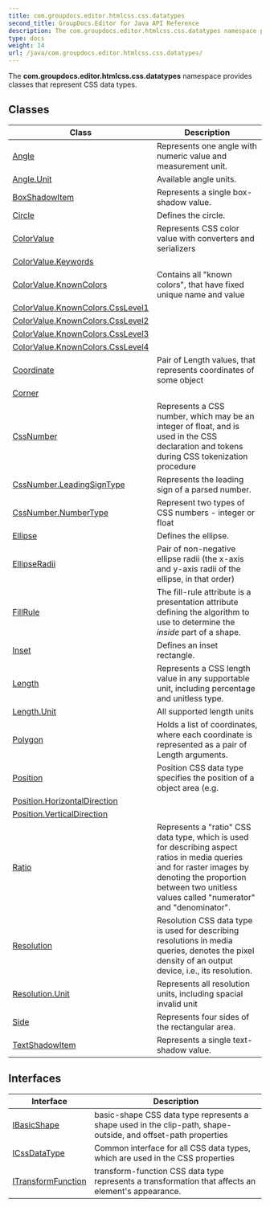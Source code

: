 ```yaml
---
title: com.groupdocs.editor.htmlcss.css.datatypes
second_title: GroupDocs.Editor for Java API Reference
description: The com.groupdocs.editor.htmlcss.css.datatypes namespace provides classes that represent CSS data types.
type: docs
weight: 14
url: /java/com.groupdocs.editor.htmlcss.css.datatypes/
---
```


The **com.groupdocs.editor.htmlcss.css.datatypes** namespace provides classes that represent CSS data types.


## Classes

| Class | Description |
| --- | --- |
| [Angle](../com.groupdocs.editor.htmlcss.css.datatypes/angle) | Represents one angle with numeric value and measurement unit. |
| [Angle.Unit](../com.groupdocs.editor.htmlcss.css.datatypes/angle.unit) | Available angle units. |
| [BoxShadowItem](../com.groupdocs.editor.htmlcss.css.datatypes/boxshadowitem) | Represents a single box-shadow value. |
| [Circle](../com.groupdocs.editor.htmlcss.css.datatypes/circle) | Defines the circle. |
| [ColorValue](../com.groupdocs.editor.htmlcss.css.datatypes/colorvalue) | Represents CSS color value with converters and serializers |
| [ColorValue.Keywords](../com.groupdocs.editor.htmlcss.css.datatypes/colorvalue.keywords) |  |
| [ColorValue.KnownColors](../com.groupdocs.editor.htmlcss.css.datatypes/colorvalue.knowncolors) | Contains all "known colors", that have fixed unique name and value |
| [ColorValue.KnownColors.CssLevel1](../com.groupdocs.editor.htmlcss.css.datatypes/colorvalue.knowncolors.csslevel1) |  |
| [ColorValue.KnownColors.CssLevel2](../com.groupdocs.editor.htmlcss.css.datatypes/colorvalue.knowncolors.csslevel2) |  |
| [ColorValue.KnownColors.CssLevel3](../com.groupdocs.editor.htmlcss.css.datatypes/colorvalue.knowncolors.csslevel3) |  |
| [ColorValue.KnownColors.CssLevel4](../com.groupdocs.editor.htmlcss.css.datatypes/colorvalue.knowncolors.csslevel4) |  |
| [Coordinate](../com.groupdocs.editor.htmlcss.css.datatypes/coordinate) | Pair of Length values, that represents coordinates of some object |
| [Corner](../com.groupdocs.editor.htmlcss.css.datatypes/corner) |  |
| [CssNumber](../com.groupdocs.editor.htmlcss.css.datatypes/cssnumber) | Represents a CSS number, which may be an integer of float, and is used in the CSS declaration and tokens during CSS tokenization procedure |
| [CssNumber.LeadingSignType](../com.groupdocs.editor.htmlcss.css.datatypes/cssnumber.leadingsigntype) | Represents the leading sign of a parsed number. |
| [CssNumber.NumberType](../com.groupdocs.editor.htmlcss.css.datatypes/cssnumber.numbertype) | Represent two types of CSS numbers - integer or float |
| [Ellipse](../com.groupdocs.editor.htmlcss.css.datatypes/ellipse) | Defines the ellipse. |
| [EllipseRadii](../com.groupdocs.editor.htmlcss.css.datatypes/ellipseradii) | Pair of non-negative ellipse radii (the x-axis and y-axis radii of the ellipse, in that order) |
| [FillRule](../com.groupdocs.editor.htmlcss.css.datatypes/fillrule) | The fill-rule attribute is a presentation attribute defining the algorithm to use to determine the  *inside*  part of a shape. |
| [Inset](../com.groupdocs.editor.htmlcss.css.datatypes/inset) | Defines an inset rectangle. |
| [Length](../com.groupdocs.editor.htmlcss.css.datatypes/length) | Represents a CSS length value in any supportable unit, including percentage and unitless type. |
| [Length.Unit](../com.groupdocs.editor.htmlcss.css.datatypes/length.unit) | All supported length units |
| [Polygon](../com.groupdocs.editor.htmlcss.css.datatypes/polygon) | Holds a list of coordinates, where each coordinate is represented as a pair of Length arguments. |
| [Position](../com.groupdocs.editor.htmlcss.css.datatypes/position) | Position CSS data type specifies the position of a object area (e.g. |
| [Position.HorizontalDirection](../com.groupdocs.editor.htmlcss.css.datatypes/position.horizontaldirection) |  |
| [Position.VerticalDirection](../com.groupdocs.editor.htmlcss.css.datatypes/position.verticaldirection) |  |
| [Ratio](../com.groupdocs.editor.htmlcss.css.datatypes/ratio) | Represents a "ratio" CSS data type, which is used for describing aspect ratios in media queries and for raster images by denoting the proportion between two unitless values called "numerator" and "denominator". |
| [Resolution](../com.groupdocs.editor.htmlcss.css.datatypes/resolution) | Resolution CSS data type is used for describing resolutions in media queries, denotes the pixel density of an output device, i.e., its resolution. |
| [Resolution.Unit](../com.groupdocs.editor.htmlcss.css.datatypes/resolution.unit) | Represents all resolution units, including spacial invalid unit |
| [Side](../com.groupdocs.editor.htmlcss.css.datatypes/side) | Represents four sides of the rectangular area. |
| [TextShadowItem](../com.groupdocs.editor.htmlcss.css.datatypes/textshadowitem) | Represents a single text-shadow value. |

## Interfaces

| Interface | Description |
| --- | --- |
| [IBasicShape](../com.groupdocs.editor.htmlcss.css.datatypes/ibasicshape) | basic-shape CSS data type represents a shape used in the clip-path, shape-outside, and offset-path properties |
| [ICssDataType](../com.groupdocs.editor.htmlcss.css.datatypes/icssdatatype) | Common interface for all CSS data types, which are used in the CSS properties |
| [ITransformFunction](../com.groupdocs.editor.htmlcss.css.datatypes/itransformfunction) | transform-function CSS data type represents a transformation that affects an element's appearance. |
